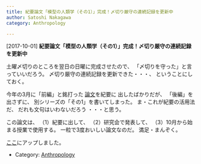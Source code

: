```yaml
---
title: 紀要論文「模型の人類学（その1）」完成！〆切り厳守の連続記録を更新中
author: Satoshi Nakagawa
category: Anthropology

---
```


[2017-10-01] **紀要論文「模型の人類学（その1）」完成！〆切り厳守の連続記録を更新中** 

 土曜〆切りのところを翌日の日曜に完成させたので、
「〆切りを守った」と言っていいだろう。
〆切り厳守の連続記録を更新できた・・・、
ということにしておく。

 今年の3月に「前編」と銘打った
[論文](/~satoshi/anthrop/works/paper-2/defeasibility-pub.html)を紀要に
出したばかりだが、
「後編」を出さずに、
別シリーズの「その1」を書いてしまった。
ま・これが紀要の活用法だ、
だれも文句はいわないだろう
・・・と思う。

 この論文は、
（1）紀要に出して、
（2）研究会で発表して、
（3）10月から始まる授業で使用する。
一粒で3度おいしい論文なのだ。
満足・まんぞく。

 [ここ](/~satoshi/anthrop/works/paper-2/model.html)にアップしました。

- Category: [Anthropology](https://merapano.github.io/categories.html#Anthropology)

